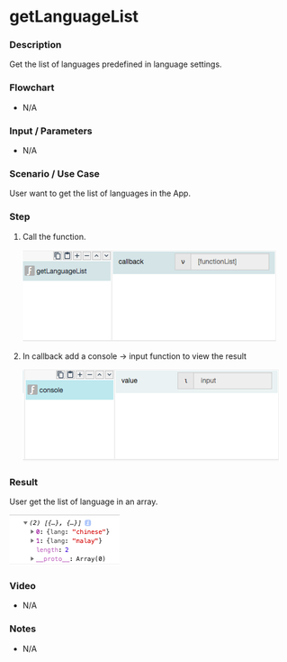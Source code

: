 # getLanguageList

### Description

Get the list of languages predefined in language settings.

### Flowchart

- N/A

### Input / Parameters

- N/A

### Scenario / Use Case

User want to get the list of languages in the App.

### Step

1. Call the function.

    ![](getLanguageList1.png?raw=true)
    
2. In callback add a console -> input function to view the result

    ![](getLanguageList2.png?raw=true)
    
### Result

User get the list of language in an array.
 
![](getLanguageList3.png?raw=true)
    

### Video

- N/A
<!--[![Video](http://i.imgur.com/Ot5DWAW.png)](https://youtu.be/StTqXEQ2l-Y?t=35s)-->

### Notes
- N/A